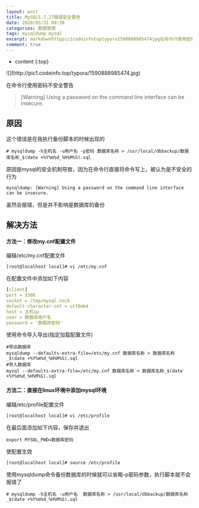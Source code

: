 ```yaml
---
layout: post
title: MySQL5.7.27报错安全警告
date: 2020/05/31 09:39
categories: 数据管理
tags: mysqldump mysql
excerpt: markdownhttppic1codeinfotoptypora1590888985474jpg在命令行使用密码不安全警告WarningUsingapasswordonthecommandlineinterfacecanbeinsecure原因这个错误是在我执行备份脚本的时候出现的shellmysqldumph主机名u用户名p密码数据库名称usrlocaldbbackup数据库名称dateYmd
comment: true
---
```


* content
{:top}

<!--markdown-->![](http://pic1.codeinfo.top/typora/1590888985474.jpg)在命令行使用密码不安全警告> [Warning] Using a password on the command line interface can be insecure.## 原因这个错误是在我执行备份脚本的时候出现的```shell# mysqldump -h主机名 -u用户名 -p密码 数据库名称 > /usr/local/dbbackup/数据库名称_$(date +%Y%m%d_%H%M%S).sql```原因是mysql的安全机制导致，因为在命令行直接将命令写上，被认为是不安全的行为```shellmysqldump: [Warning] Using a password on the command line interface can be insecure.```虽然会报错，但是并不影响是数据库的备份## 解决方法#### 方法一：修改my.cnf配置文件编辑/etc/my.cnf配置文件```shell[root@localhost local]# vi /etc/my.cnf```在配置文件中添加如下内容```yaml[client]port = 3306socket = /tmp/mysql.sockdefault-character-set = utf8mb4host = 主机ip　　　　　　　　user = 数据库用户名password = '数据库密码'　　```使用命令导入导出(指定加载配置文件)```shell#导出数据库mysqldump --defaults-extra-file=/etc/my.cnf 数据库名称 > 数据库名称_$(date +%Y%m%d_%H%M%S).sql#导入数据库mysql --defaults-extra-file=/etc/my.cnf 数据库名称 < 数据库名称_$(date +%Y%m%d_%H%M%S).sql```#### 方法二：直接在linux环境中添加mysql环境编辑/etc/profile配置文件```shell[root@localhost local]# vi /etc/profile```在最后面添加如下内容，保存并退出```shellexport MYSQL_PWD=数据库密码```使配置生效```shell[root@localhost local]# source /etc/profile```使用mysqldump命令备份数据库的时候就可以省略-p密码参数，执行脚本就不会报错了```shell# mysqldump -h主机名 -u用户名  数据库名称 > /usr/local/dbbackup/数据库名称_$(date +%Y%m%d_%H%M%S).sql```
    